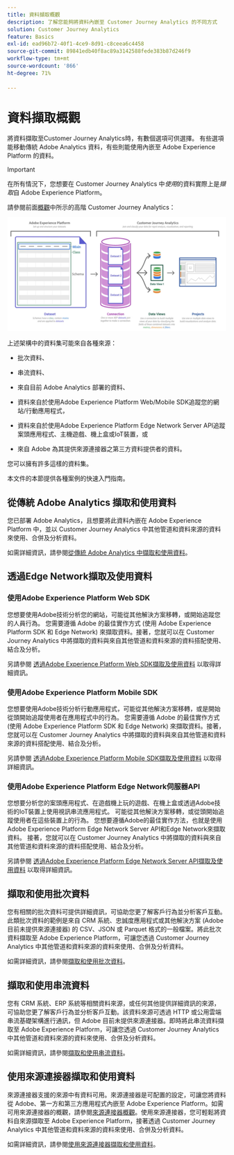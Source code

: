 ```yaml
---
title: 資料擷取概觀
description: 了解您能夠將資料內嵌至 Customer Journey Analytics 的不同方式
solution: Customer Journey Analytics
feature: Basics
exl-id: ead96b72-40f1-4ce9-8d91-c8ceea6c4458
source-git-commit: 89841edb40f8ac89a3142588fede383b87d246f9
workflow-type: tm+mt
source-wordcount: '866'
ht-degree: 71%

---
```


# 資料擷取概觀

將資料擷取至Customer Journey Analytics時，有數個選項可供選擇。 有些選項能移動傳統 Adobe Analytics 資料，有些則能使用內嵌至 Adobe Experience Platform 的資料。

>[!IMPORTANT]
>
>在所有情況下，您想要在 Customer Journey Analytics 中&#x200B;_使用_&#x200B;的資料實際上是&#x200B;_擷取_&#x200B;自 Adobe Experience Platform。


請參閱前面[概觀](https://experienceleague.adobe.com/docs/analytics-platform/using/cja-overview/cja-overview.html?lang=zh-Hant)中所示的高階 Customer Journey Analytics：

![Customer Journey Analytics](./assets/cja-architecture.png)

上述架構中的資料集可能來自各種來源：

- 批次資料、

- 串流資料、

- 來自目前 Adobe Analytics 部署的資料、

- 資料來自於使用Adobe Experience Platform Web/Mobile SDK追蹤您的網站/行動應用程式，

- 資料來自於使用Adobe Experience Platform Edge Network Server API追蹤案頭應用程式、主機遊戲、機上盒或IoT裝置，或

- 來自 Adobe 為其提供來源連接器之第三方資料提供者的資料。

您可以擁有許多這樣的資料集。

本文件的本節提供各種案例的快速入門指南。

## 從傳統 Adobe Analytics 擷取和使用資料

您已部署 Adobe Analytics，且想要將此資料內嵌在 Adobe Experience Platform 中，並以 Customer Journey Analytics 中其他管道和資料來源的資料來使用、合併及分析資料。

如需詳細資訊，請參閱[從傳統 Adobe Analytics 中擷取和使用資料](./analytics.md)。


## 透過Edge Network擷取及使用資料

### 使用Adobe Experience Platform Web SDK

您想要使用Adobe技術分析您的網站，可能從其他解決方案移轉，或開始追蹤您的人員行為。 您需要遵循 Adobe 的最佳實作方式 (使用 Adobe Experience Platform SDK 和 Edge Network) 來擷取資料。接著，您就可以在 Customer Journey Analytics 中將擷取的資料與來自其他管道和資料來源的資料搭配使用、結合及分析。

另請參閱 [透過Adobe Experience Platform Web SDK擷取及使用資料](./aepwebsdk.md) 以取得詳細資訊。

### 使用Adobe Experience Platform Mobile SDK

您想要使用Adobe技術分析行動應用程式，可能從其他解決方案移轉，或是開始從頭開始追蹤使用者在應用程式中的行為。 您需要遵循 Adobe 的最佳實作方式 (使用 Adobe Experience Platform SDK 和 Edge Network) 來擷取資料。接著，您就可以在 Customer Journey Analytics 中將擷取的資料與來自其他管道和資料來源的資料搭配使用、結合及分析。

另請參閱 [透過Adobe Experience Platform Mobile SDK擷取及使用資料](./aepmobilesdk.md) 以取得詳細資訊。

### 使用Adobe Experience Platform Edge Network伺服器API

您想要分析您的案頭應用程式、在遊戲機上玩的遊戲、在機上盒或透過Adobe技術的IoT裝置上使用視訊串流應用程式。 可能從其他解決方案移轉，或從頭開始追蹤使用者在這些裝置上的行為。 您想要遵循Adobe的最佳實作方法，也就是使用Adobe Experience Platform Edge Network Server API和Edge Network來擷取資料。 接著，您就可以在 Customer Journey Analytics 中將擷取的資料與來自其他管道和資料來源的資料搭配使用、結合及分析。

另請參閱 [透過Adobe Experience Platform Edge Network Server API擷取及使用資料](./serverapi.md) 以取得詳細資訊。

## 擷取和使用批次資料

您有相關的批次資料可提供詳細資訊，可協助您更了解客戶行為並分析客戶互動。此類批次資料的範例是來自 CRM 系統、忠誠度應用程式或其他解決方案 (Adobe 目前未提供來源連接器) 的 CSV、JSON 或 Parquet 格式的一般檔案。將此批次資料擷取至 Adobe Experience Platform，可讓您透過 Customer Journey Analytics 中其他管道和資料來源的資料來使用、合併及分析資料。

如需詳細資訊，請參閱[擷取和使用批次資料](./batch.md)。

## 擷取和使用串流資料

您有 CRM 系統、ERP 系統等相關資料來源，或任何其他提供詳細資訊的來源，可協助您更了解客戶行為並分析客戶互動。該資料來源可透過 HTTP 或公用雲端串流基礎架構進行通訊，但 Adobe 目前未提供來源連接器。即時將此串流資料擷取至 Adobe Experience Platform，可讓您透過 Customer Journey Analytics 中其他管道和資料來源的資料來使用、合併及分析資料。

如需詳細資訊，請參閱[擷取和使用串流資料](./streaming.md)。

## 使用來源連接器擷取和使用資料

來源連接器支援的來源中有資料可用。來源連接器是可配置的設定，可讓您將資料從 Adobe、第一方和第三方應用程式內嵌至 Adobe Experience Platform。如需可用來源連接器的概觀，請參閱[來源連接器概觀](https://experienceleague.adobe.com/docs/experience-platform/sources/home.html?lang=zh-Hant)。使用來源連接器，您可輕鬆將資料自來源擷取至 Adobe Experience Platform，接著透過 Customer Journey Analytics 中其他管道和資料來源的資料來使用、合併及分析資料。

如需詳細資訊，請參閱[使用來源連接器擷取和使用資料](./sources.md)。

